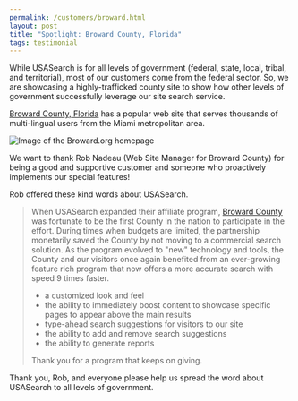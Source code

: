 ```yaml
---
permalink: /customers/broward.html
layout: post
title: "Spotlight: Broward County, Florida"
tags: testimonial
---
```

<p>While USASearch is for all levels of government (federal, state, local, tribal, and territorial), most of our customers come from the federal sector. So, we are showcasing a highly-trafficked county site to show how other levels of government successfully leverage our site search service.</p>
<p><a href="http://www.broward.org" target="_blank">Broward County, Florida</a> has a popular web site that serves thousands of multi-lingual users from the Miami metropolitan area. </p>
<p><img alt="Image of the Broward.org homepage" src="http://f22818b4dfc10241d8a3-f1564c64756a8cfee25b6b19953b1d23.r31.cf2.rackcdn.com/tumblr_lloa7zX9zz1qid15q.png"/></p>
<p>We want to thank Rob Nadeau (Web Site Manager for Broward County) for being a good and supportive customer and someone who proactively implements our special features!</p>
<p>Rob offered these kind words about USASearch.</p>
<blockquote>
<p>When USASearch expanded their affiliate program, <a href="http://www.broward.org" target="_blank">Broward County</a> was fortunate to be the first County in the nation to participate in the effort. During times when budgets are limited, the partnership monetarily saved the County by not moving to a commercial search solution. As the program evolved to "new" technology and tools, the County and our visitors once again benefited from an ever-growing feature rich program that now offers a more accurate search with speed 9 times faster.</p>
<ul><li>a customized look and feel</li>
<li>the ability to immediately boost content to showcase specific pages to appear above the main results</li>
<li>type-ahead search suggestions for visitors to our site</li>
<li>the ability to add and remove search suggestions</li>
<li>the ability to generate reports</li>
</ul><p>Thank you for a program that keeps on giving.</p>
</blockquote>
<p>Thank you, Rob, and everyone please help us spread the word about USASearch to all levels of government.</p>

